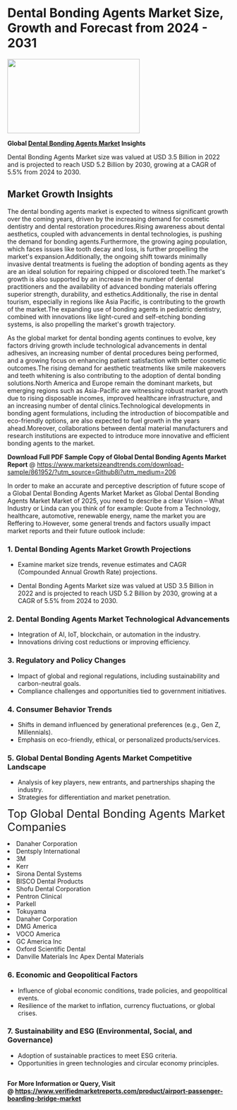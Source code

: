<H1>Dental Bonding Agents Market Size, Growth and Forecast from 2024 - 2031</H1><img class="aligncenter size-medium wp-image-584254" src="https://thirdeyenews.in/wp-content/uploads/2024/09/Global-Market-Research-300x168.jpeg" alt="" width="300" height="168" /><p><strong>Global&nbsp;<a href="https://www.marketsizeandtrends.com/download-sample/861952/?utm_source=Github8j?utm_medium=206">Dental Bonding Agents Market</a> Insights</strong></p><p>Dental Bonding Agents Market size was valued at USD 3.5 Billion in 2022 and is projected to reach USD 5.2 Billion by 2030, growing at a CAGR of 5.5% from 2024 to 2030.</p><p><h2>Market Growth Insights</h2> <p>The dental bonding agents market is expected to witness significant growth over the coming years, driven by the increasing demand for cosmetic dentistry and dental restoration procedures.Rising awareness about dental aesthetics, coupled with advancements in dental technologies, is pushing the demand for bonding agents.Furthermore, the growing aging population, which faces issues like tooth decay and loss, is further propelling the market's expansion.Additionally, the ongoing shift towards minimally invasive dental treatments is fueling the adoption of bonding agents as they are an ideal solution for repairing chipped or discolored teeth.The market's growth is also supported by an increase in the number of dental practitioners and the availability of advanced bonding materials offering superior strength, durability, and esthetics.Additionally, the rise in dental tourism, especially in regions like Asia Pacific, is contributing to the growth of the market.The expanding use of bonding agents in pediatric dentistry, combined with innovations like light-cured and self-etching bonding systems, is also propelling the market's growth trajectory.</p> <p>As the global market for dental bonding agents continues to evolve, key factors driving growth include technological advancements in dental adhesives, an increasing number of dental procedures being performed, and a growing focus on enhancing patient satisfaction with better cosmetic outcomes.The rising demand for aesthetic treatments like smile makeovers and teeth whitening is also contributing to the adoption of dental bonding solutions.North America and Europe remain the dominant markets, but emerging regions such as Asia-Pacific are witnessing robust market growth due to rising disposable incomes, improved healthcare infrastructure, and an increasing number of dental clinics.Technological developments in bonding agent formulations, including the introduction of biocompatible and eco-friendly options, are also expected to fuel growth in the years ahead.Moreover, collaborations between dental material manufacturers and research institutions are expected to introduce more innovative and efficient bonding agents to the market.</p> <p><span class=""><strong>Download Full PDF Sample Copy of Global Dental Bonding Agents Market Report</strong> @ <a href="https://www.marketsizeandtrends.com/download-sample/861952/?utm_source=Github8j?utm_medium=206" target="_blank">https://www.marketsizeandtrends.com/download-sample/861952/?utm_source=Github8j?utm_medium=206</a></span></p><p>In order to make an accurate and perceptive description of future scope of a Global&nbsp;Dental Bonding Agents Market Market as Global&nbsp;Dental Bonding Agents Market Market of 2025, you need to describe a clear Vision &ndash; What Industry or Linda can you think of for example: Quote from a Technology, healthcare, automotive, renewable energy, name the market you are Reffering to.However, some general trends and factors usually impact market reports and their future outlook include:</p><h3>1.&nbsp;<strong>Dental Bonding Agents Market Growth Projections</strong></h3><ul><li>Examine market size trends, revenue estimates and CAGR (Compounded Annual Growth Rate) projections.</li><li><p>Dental Bonding Agents Market size was valued at USD 3.5 Billion in 2022 and is projected to reach USD 5.2 Billion by 2030, growing at a CAGR of 5.5% from 2024 to 2030.</p></li></ul><h3>2.&nbsp;<strong>Dental Bonding Agents Market Technological Advancements</strong></h3><ul><li>Integration of AI, IoT, blockchain, or automation in the industry.</li><li>Innovations driving cost reductions or improving efficiency.</li></ul><h3>3.&nbsp;<strong>Regulatory and Policy Changes</strong></h3><ul><li>Impact of global and regional regulations, including sustainability and carbon-neutral goals.</li><li>Compliance challenges and opportunities tied to government initiatives.</li></ul><h3>4.&nbsp;<strong>Consumer Behavior Trends</strong></h3><ul><li>Shifts in demand influenced by generational preferences (e.g., Gen Z, Millennials).</li><li>Emphasis on eco-friendly, ethical, or personalized products/services.</li></ul><h3>5.&nbsp;<strong>Global Dental Bonding Agents Market Competitive Landscape</strong></h3><ul><li>Analysis of key players, new entrants, and partnerships shaping the industry.</li><li>Strategies for differentiation and market penetration.</li></ul><p data-pm-slice="1 1 []"><span style="color: inherit; font-family: inherit; font-size: 25px;">Top Global Dental Bonding Agents Market Companies</span></p><div class="" data-test-id=""><p><li>Danaher Corporation</li><li> Dentsply International</li><li> 3M</li><li> Kerr</li><li> Sirona Dental Systems</li><li> BISCO Dental Products</li><li> Shofu Dental Corporation</li><li> Pentron Clinical</li><li> Parkell</li><li> Tokuyama</li><li> Danaher Corporation</li><li> DMG America</li><li> VOCO America</li><li> GC America Inc</li><li> Oxford Scientific Dental</li><li> Danville Materials Inc Apex Dental Materials</li></p></div><h3>6.&nbsp;<strong>Economic and Geopolitical Factors</strong></h3><ul><li>Influence of global economic conditions, trade policies, and geopolitical events.</li><li>Resilience of the market to inflation, currency fluctuations, or global crises.</li></ul><h3>7.&nbsp;<strong>Sustainability and ESG (Environmental, Social, and Governance)</strong></h3><ul><li>Adoption of sustainable practices to meet ESG criteria.</li><li>Opportunities in green technologies and circular economy principles.</li></ul><h2><strong style="font-size: 14px;">For More Information or Query, Visit @&nbsp;</strong><a style="background-color: #ffffff; font-size: 14px;" href="https://www.marketsizeandtrends.com/report/dental-bonding-agents-market/" target="_blank">https://www.verifiedmarketreports.com/product/airport-passenger-boarding-bridge-market</a></h2>